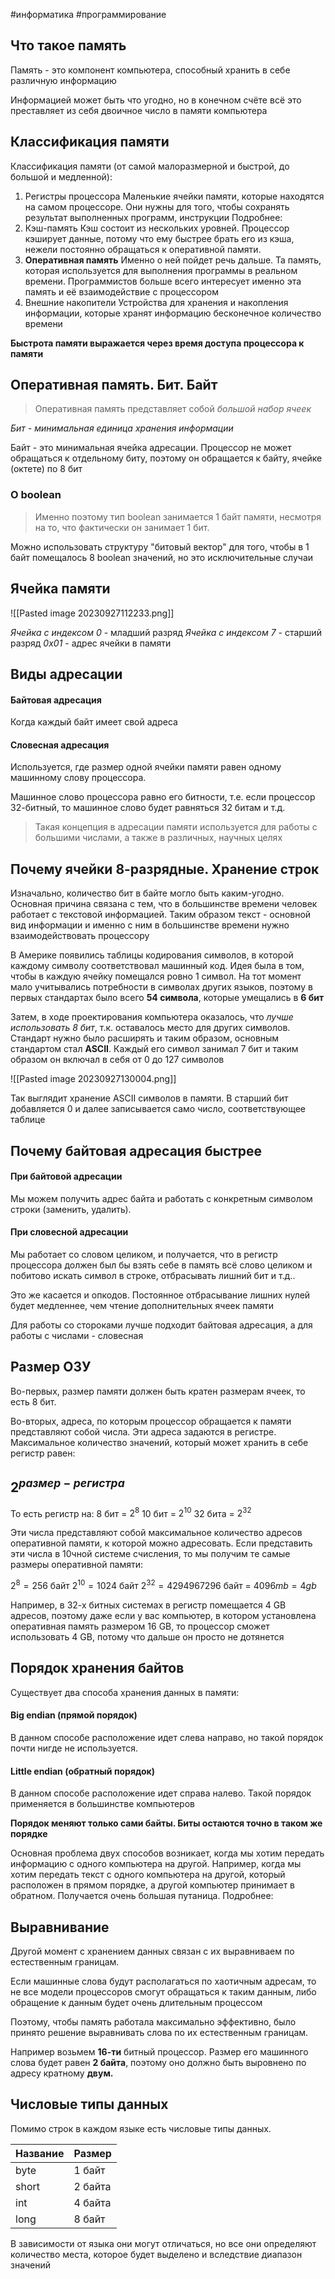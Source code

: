 #информатика #программирование 
## Что такое память

Память - это компонент компьютера, способный хранить в себе различную информацию

Информацией может быть что угодно, но в конечном счёте всё это преставляет из себя двоичное число в памяти компьютера

## Классификация памяти

Классификация памяти (от самой малоразмерной и быстрой, до большой и медленной):
1. Регистры процессора
	Маленькие ячейки памяти, которые находятся на самом процессоре. Они нужны для того, чтобы сохранять результат выполненных программ, инструкции Подробнее:
2. Кэш-память
	Кэш состоит из нескольких уровней. Процессор кэширует данные, потому что ему быстрее брать его из кэша, нежели постоянно обращаться к оперативной памяти.
3. **Оперативная память**
	 Именно о ней пойдет речь дальше. Та память, которая используется для выполнения программы в реальном времени. Программистов больше всего интересует именно эта память и её взаимодействие с процессором
4. Внешние накопители
	Устройства для хранения и накопления информации, которые хранят информацию бесконечное количество времени

**Быстрота памяти выражается через время доступа процессора к памяти**

## Оперативная память. Бит. Байт

 >Оперативная память представляет собой *большой набор ячеек*

 *Бит - минимальная единица хранения информации*

Байт - это минимальная ячейка адресации.
	Процессор не может обращаться к отдельному биту, поэтому он обращается к байту, ячейке (октете) по 8 бит

### О boolean

>Именно поэтому тип boolean занимается 1 байт памяти, несмотря на то, что фактически он занимает 1 бит.

Можно использовать структуру "битовый вектор" для того, чтобы в 1 байт помещалось 8 boolean значений, но это исключительные случаи

## Ячейка памяти

![[Pasted image 20230927112233.png]]

*Ячейка с индексом 0* - младший разряд
*Ячейка с индексом 7* - старший разряд
*0x01* - адрес ячейки в памяти

## Виды адресации

#### Байтовая адресация
Когда каждый байт имеет свой адреса
#### Словесная адресация

Используется, где размер одной ячейки памяти равен одному машинному слову процессора. 

Машинное слово процессора равно его битности, т.е. если процессор 32-битный, то машинное слово будет равняться 32 битам и т.д.

>Такая концепция в адресации памяти используется для работы с большими числами, а также в различных, научных целях


## Почему ячейки 8-разрядные. Хранение строк

Изначально, количество бит в байте могло быть каким-угодно. Основная причина связана с тем, что в большинстве времени человек работает с текстовой информацией. Таким образом текст - основной вид информации и именно с ним в большинстве времени нужно взаимодействовать процессору

В Америке появились таблицы кодирования символов, в которой каждому символу соответствовал машинный код. Идея была в том, чтобы в каждую ячейку помещался ровно 1 символ. На тот момент мало учитывались потребности в символах других языков, поэтому в первых стандартах было всего __54 символа__, которые умещались в __6 бит__

Затем, в ходе проектирования компьютера оказалось, что *лучше использовать 8 бит*, т.к. оставалось место для других символов.
Стандарт нужно было расширять и таким образом, основным стандартом стал __ASCII__.
Каждый его символ занимал 7 бит и таким образом он включал в себя от 0 до 127 символов

![[Pasted image 20230927130004.png]]

Так выглядит хранение ASCII символов в памяти. В старший бит добавляется 0 и далее записывается само число, соответствующее таблице


## Почему байтовая адресация быстрее

#### При байтовой адресации
Мы можем получить адрес байта и работать с конкретным символом строки
(заменить, удалить).

#### При словесной адресации
Мы работает со словом целиком, и получается, что в регистр процессора должен был бы взять себе в память всё слово целиком и побитово искать символ в строке, отбрасывать лишний бит и т.д.. 

Это же касается и опкодов. Постоянное отбрасывание лишних нулей будет медленнее, чем чтение дополнительных ячеек памяти

Для работы со стороками лучше подходит байтовая адресация, а для работы с числами - словесная

## Размер ОЗУ

Во-первых, размер памяти должен быть кратен размерам ячеек, то есть 8 бит.

Во-вторых, адреса, по которым процессор обращается к памяти представляют собой числа. Эти адреса задаются в регистре. Максимальное количество значений, который может хранить в себе регистр равен: 
## $2^{размер-регистра}$ 

То есть регистр на: 
8 бит = $2^8$
10 бит = $2^{10}$ 
32 бита = $2^{32}$ 

Эти числа представляют собой максимальное количество адресов оперативной памяти, к которой можно адресовать.
Если представить эти числа в 10чной системе счисления, то мы получим те самые размеры оперативной памяти:

$2^8 = 256$ байт 
$2^{10} = 1024$ байт
$2^{32} = 4294967296$ байт = $4096mb = 4gb$

Например, в 32-х битных системах в регистр помещается 4 GB адресов, поэтому даже если у вас компьютер, в котором установлена оперативная память размером 16 GB, то процессор сможет использовать 4 GB, потому что дальше он просто не дотянется

## Порядок хранения байтов

Существует два способа хранения данных в памяти:

#### Big endian (прямой порядок)
В данном способе расположение идет слева направо, но такой порядок почти нигде не используется.
#### Little endian (обратный порядок)
В данном способе расположение идет справа налево. Такой порядок применяется в большинстве компьютеров

__Порядок меняют только сами байты. Биты остаются точно в таком же порядке__

Основная проблема двух способов возникает, когда мы хотим передать информацию с одного компьютера на другой.
Например, когда мы хотим передать текст с одного компьютера на другой, который расположен в прямом порядке, а другой компьютер принимает в обратном. Получается очень большая путаница. Подробнее: 

## Выравнивание

Другой момент с хранением данных связан с их выравниваем по естественным границам.

Если машинные слова будут располагаться по хаотичным адресам, то не все модели процессоров смогут обращаться к таким данным, либо обращение к данным будет очень длительным процессом

Поэтому, чтобы память работала максимально эффективно, было принято решение выравнивать слова по их естественным границам.

Например возьмем __16-ти__ битный процессор. Размер его машинного слова будет равен __2 байта__, поэтому оно должно быть выровнено по адресу кратному __двум.__

## Числовые типы данных

Помимо строк в каждом языке есть числовые типы данных.

| Название | Размер |
| --- | --- |
| byte | 1 байт |
| short | 2 байта |
| int | 4 байта |
| long | 8 байт |

В зависимости от языка они могут отличаться, но все они определяют количество места, которое будет выделено и  вследствие диапазон значений
